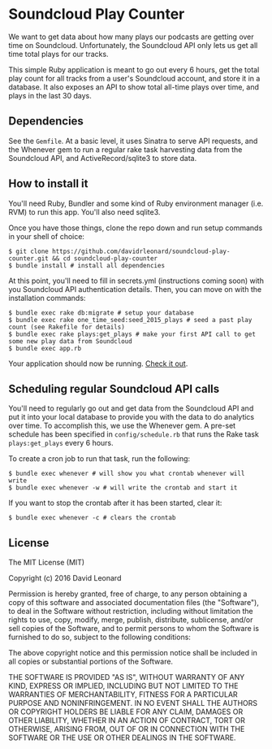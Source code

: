 Soundcloud Play Counter
=========

We want to get data about how many plays our podcasts are getting over time on Soundcloud. Unfortunately, the Soundcloud API only lets us get all time total plays for our tracks.

This simple Ruby application is meant to go out every 6 hours, get the total play count for all tracks from a user's Soundcloud account, and store it in a database. It also exposes an API to show total all-time plays over time, and plays in the last 30 days.

## Dependencies

See the `Gemfile`. At a basic level, it uses Sinatra to serve API requests, and the Whenever gem to run a regular rake task harvesting data from the Soundcloud API, and ActiveRecord/sqlite3 to store data.

## How to install it

You'll need Ruby, Bundler and some kind of Ruby environment manager (i.e. RVM) to run this app. You'll also need sqlite3.

Once you have those things, clone the repo down and run setup commands in your shell of choice:

```
$ git clone https://github.com/davidrleonard/soundcloud-play-counter.git && cd soundcloud-play-counter
$ bundle install # install all dependencies
```

At this point, you'll need to fill in secrets.yml (instructions coming soon) with you Soundcloud API authentication details. Then, you can move on with the installation commands:

```
$ bundle exec rake db:migrate # setup your database
$ bundle exec rake one_time_seed:seed_2015_plays # seed a past play count (see Rakefile for details)
$ bundle exec rake plays:get_plays # make your first API call to get some new play data from Soundcloud
$ bundle exec app.rb
```

Your application should now be running. [Check it out](http://localhost:4567/api/1/plays.json).

## Scheduling regular Soundcloud API calls

You'll need to regularly go out and get data from the Soundcloud API and put it into your local database to provide you with the data to do analytics over time. To accomplish this, we use the Whenever gem. A pre-set schedule has been specified in `config/schedule.rb` that runs the Rake task `plays:get_plays` every 6 hours.

To create a cron job to run that task, run the following:

```
$ bundle exec whenever # will show you what crontab whenever will write
$ bundle exec whenever -w # will write the crontab and start it
```

If you want to stop the crontab after it has been started, clear it:

```
$ bundle exec whenever -c # clears the crontab
```

## License

The MIT License (MIT)

Copyright (c) 2016 David Leonard

Permission is hereby granted, free of charge, to any person obtaining a copy of this software and associated documentation files (the "Software"), to deal in the Software without restriction, including without limitation the rights to use, copy, modify, merge, publish, distribute, sublicense, and/or sell copies of the Software, and to permit persons to whom the Software is furnished to do so, subject to the following conditions:

The above copyright notice and this permission notice shall be included in all copies or substantial portions of the Software.

THE SOFTWARE IS PROVIDED "AS IS", WITHOUT WARRANTY OF ANY KIND, EXPRESS OR IMPLIED, INCLUDING BUT NOT LIMITED TO THE WARRANTIES OF MERCHANTABILITY, FITNESS FOR A PARTICULAR PURPOSE AND NONINFRINGEMENT. IN NO EVENT SHALL THE AUTHORS OR COPYRIGHT HOLDERS BE LIABLE FOR ANY CLAIM, DAMAGES OR OTHER LIABILITY, WHETHER IN AN ACTION OF CONTRACT, TORT OR OTHERWISE, ARISING FROM, OUT OF OR IN CONNECTION WITH THE SOFTWARE OR THE USE OR OTHER DEALINGS IN THE SOFTWARE.
